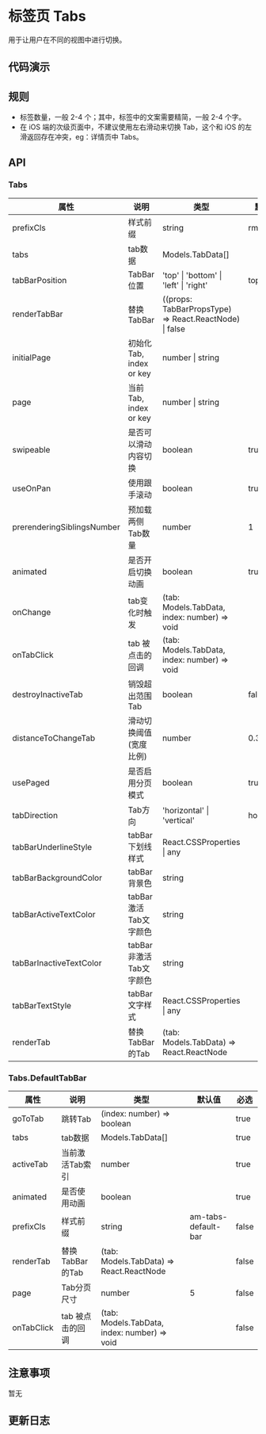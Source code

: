 # 标签页 Tabs
用于让用户在不同的视图中进行切换。

## 代码演示

## 规则
- 标签数量，一般 2-4 个；其中，标签中的文案需要精简，一般 2-4 个字。
- 在 iOS 端的次级页面中，不建议使用左右滑动来切换 Tab，这个和 iOS 的左滑返回存在冲突，eg：详情页中 Tabs。

## API

### Tabs

| 属性 | 说明 | 类型 | 默认值 | 必选|
|----|-----|------|------|------|
|prefixCls  | 样式前缀| string |  rmc-tabs | false|
|tabs | tab数据 | Models.TabData[] |  | true|
|tabBarPosition  | TabBar位置 | 'top' \| 'bottom' \| 'left' \| 'right' |  top | false|
|renderTabBar  | 替换TabBar | ((props: TabBarPropsType) => React.ReactNode) \| false |  | false|
|initialPage  | 初始化Tab, index or key | number \| string |  | false|
|page  | 当前Tab, index or key | number \| string |  | false|
|swipeable  | 是否可以滑动内容切换 | boolean |  true | false|
|useOnPan  | 使用跟手滚动 | boolean |  true | false|
|prerenderingSiblingsNumber  | 预加载两侧Tab数量 | number |  1 | false|
|animated  | 是否开启切换动画 | boolean |  true | false|
|onChange  | tab变化时触发 | (tab: Models.TabData, index: number) => void |  | false|
|onTabClick  | tab 被点击的回调 | (tab: Models.TabData, index: number) => void |  | false|
|destroyInactiveTab | 销毁超出范围Tab | boolean |  false | false|
|distanceToChangeTab | 滑动切换阈值(宽度比例) | number |  0.3 | false|
|usePaged | 是否启用分页模式 | boolean |  true | false|
|tabDirection | Tab方向 | 'horizontal' \| 'vertical' |  horizontal | false|
|tabBarUnderlineStyle  | tabBar下划线样式 | React.CSSProperties \| any |  | false|
|tabBarBackgroundColor  | tabBar背景色 | string |  | false|
|tabBarActiveTextColor  | tabBar激活Tab文字颜色 | string |  | false|
|tabBarInactiveTextColor  | tabBar非激活Tab文字颜色 | string |  | false|
|tabBarTextStyle  | tabBar文字样式 | React.CSSProperties \| any |  | false|
|renderTab | 替换TabBar的Tab | (tab: Models.TabData) => React.ReactNode | | false|

### Tabs.DefaultTabBar

| 属性 | 说明 | 类型 | 默认值 | 必选|
|----|-----|------|------|------|
|goToTab | 跳转Tab | (index: number) => boolean | | true|
|tabs|tab数据 | Models.TabData[] | | true|
|activeTab | 当前激活Tab索引 | number | | true|
|animated | 是否使用动画 | boolean | | true|
|prefixCls | 样式前缀 | string | am-tabs-default-bar|false|
|renderTab | 替换TabBar的Tab | (tab: Models.TabData) => React.ReactNode | | false|
|page | Tab分页尺寸 | number | 5 | false|
|onTabClick  | tab 被点击的回调 | (tab: Models.TabData, index: number) => void |  | false|

## 注意事项

暂无

## 更新日志
